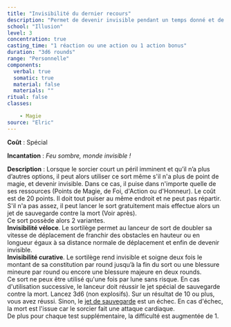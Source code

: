 ```yaml
---
title: "Invisibilité du dernier recours"
description: "Permet de devenir invisible pendant un temps donné et de bénéficier d'un avantage."
school: "Illusion"
level: 3
concentration: true
casting_time: "1 réaction ou une action ou 1 action bonus"
duration: "3d6 rounds"
range: "Personnelle"
components:
  verbal: true
  somatic: true
  material: false
  materials: ""
ritual: false
classes:

    - Magie
source: "Elric"
---
```

**Coût** : Spécial

**Incantation** : *Feu sombre, monde invisible !*  

**Description** : Lorsque le sorcier court un péril imminent et qu’il n’a plus d’autres options, il peut alors utiliser ce sort même s'il n'a plus de point de magie, et devenir invisible. Dans ce cas, il puise dans n'importe quelle de ses ressources (Points de Magie, de Foi, d'Action ou d'Honneur). Le coût est de 20 points. Il doit tout puiser au même endroit et ne peut pas répartir. S'il n'a pas assez, il peut lancer le sort gratuitement mais effectue alors un jet de sauvegarde contre la mort (Voir après).  
Ce sort possède alors 2 variantes.  
**Invisibilité véloce**. Le sortilège permet au lanceur de sort de doubler sa vitesse de déplacement de franchir des obstacles en hauteur ou en longueur égaux à sa distance normale de déplacement et enfin de devenir invisible.   
**Invisibilité curative**. Le sortilège rend invisible et soigne deux fois le montant de sa constitution par round jusqu’à la fin du sort ou une blessure mineure par round ou encore une blessure majeure en deux rounds.  
Ce sort ne peux être utilisé qu'une fois par lune sans risque. En cas d'utilisation successive, le lanceur doit réussir le jet spécial de sauvegarde contre la mort. Lancez 3d6 (non explosifs). Sur un résultat de 10 ou plus, vous avez réussi. Sinon, le [jet de sauvegarde](/utiliser-les-caracteristiques/#jets-de-sauvegarde) est un échec. En cas d'échec, la mort est l'issue car le sorcier fait une attaque cardiaque.  
De plus pour chaque test supplémentaire, la difficulté est augmentée de 1.   
